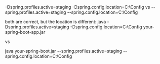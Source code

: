 -Dspring.profiles.active=staging -Dspring.config.location=C:\Config
vs
--spring.profiles.active=staging --spring.config.location=C:\Config

both are correct, but the location is different:
java -Dspring.profiles.active=staging -Dspring.config.location=C:\Config your-spring-boot-app.jar 

vs

java your-spring-boot.jar --spring.profiles.active=staging --spring.config.location=C:\Config

